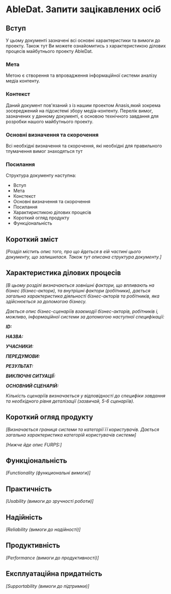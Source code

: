 # AbleDat. Запити зацікавлених осіб

## Вступ

У цьому документі зазначені всі основні характеристики та вимоги до проекту. Також тут Ви можете ознайомитись з характеристикою ділових процесів майбутнього проекту AbleDat.

### Мета 

Метою є створення та впровадження інформаційної системи аналізу медіа контенту.

### Контекст

Даний документ пов'язаний з із нашим проектом Anasis,який зокрема зосереджений на підсистемі збору медіа-контенту. Перелік вимог, зазначених у данному документі, є основою технічного завдання для розробки нашого майбутнього проекту.


### Основні визначення та скорочення

Всі необхідні визначення та скорочення, які необхідні для правильного тлумачення вимог знаходяться тут


### Посилання

Структура документу наступна:

- Вступ
- Мета
- Констекст
- Основні визначення та скорочення
- Посилання
- Характиристикою ділових процесів
- Короткий огляд продукту
- Функціональність


## Короткий зміст

*[Розділ містить опис того, про що йдеться в еій частині цього документу, що залишилася. 
Також тут описана структура документу.]*

## Характеристика ділових процесів

*[В цьому розділі визначаються зовнішні фактори, що впливають на бізнес (бізнес-актори), 
та внутрішні фактори (робітники), дається загальна характеристика діяльності бізнес-акторів 
та робітників, яка здійснюється за допомогою бізнесу.*

*Дається опис бізнес-сценаріїв взаємодії бізнес-акторів, робітників і, можливо, інформаційної системи за допомогою наступної
специфікації:*

   
***ID:***
    
***НАЗВА:***
    
***УЧАСНИКИ:***

***ПЕРЕДУМОВИ:***

***РЕЗУЛЬТАТ:***

***ВИКЛЮЧНІ СИТУАЦІЇ:***

***ОСНОВНИЙ СЦЕНАРІЙ:***

*Кількість сценаріїв визначається у відповідності до специфіки завдання та необхідного 
рівня деталізації (зазвичай, 5-6 сценаріїв).*

## Короткий огляд продукту

*[Визначається границя системи та категорії її користувачів. Дається загальна характеристика категорій користувачів
системи]*

*[Нижче йде опис FURPS:]*


## Функціональність

*[Functionality (функциональні вимоги)]*

## Практичність

*[Usability (вимоги до зручності роботи)]*

## Надійність

*[Reliability (вимоги до надійності)]*

## Продуктивність

*[Performance (вимоги до продуктивності)]*

## Експлуатаційна придатність

*[Supportability (вимоги до підтримки)]*
